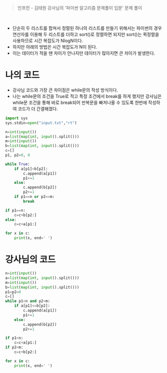 > 인프런 - 김태원 강사님의 '파이썬 알고리즘 문제풀이 입문' 문제 풀이

<br>

- 단순히 두 리스트를 합쳐서 정렬된 하나의 리스트를 만들기 위해서는 파이썬의 경우 연산자를 이용해 두 리스트를 더하고 sort()로 정렬하면 되지만 sort()는 퀵정렬을 사용하므로 시간 복잡도가 NlogN이다.
- 하지만 아래의 방법은 시간 복잡도가 N이 된다.
- 이는 데이터가 적을 땐 차이가 안나지만 데이터가 많아지면 큰 차이가 발생한다. 

# 나의 코드
- 강사님 코드와 가장 큰 차이점은 while문의 작성 방식이다. 
- 나는 while문의 조건을 True로 적고 특정 조건에서 break를 하게 했지만 강사님은 while문 조건을 통해 바로 break되어 반복문을 빠져나올 수 있도록 한번에 작성하여 코드가 더 간결해졌다.
```python
import sys
sys.stdin=open("input.txt","rt") 

n=int(input())
a=list(map(int, input().split()))
m=int(input())
b=list(map(int, input().split()))
c=[]
p1, p2=0, 0

while True:
    if a[p1]<b[p2]:
        c.append(a[p1])
        p1+=1
    else:
        c.append(b[p2])
        p2+=1
    if p1==n or p2==m:
        break

if p1==n:
    c=c+b[p2:]
else:
    c=c+a[p1:]

for x in c:
    print(x, end=' ')
```

# 강사님의 코드
```python
n=int(input())
a=list(map(int, input().split()))
m=int(input())
b=list(map(int, input().split()))
p1=p2=0
c=[]
while p1<n and p2<m:
    if a[p1]<=b[p2]:
        c.append(a[p1])
        p1+=1
    else:
        c.append(b[p2])
        p2+=1

if p1<n:
    c=c+a[p1:]
if p2<m:
    c=c+b[p2:]

for x in c:
    print(x, end=' ')
```